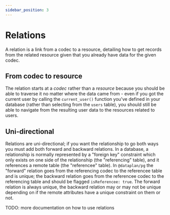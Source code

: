 ```yaml
---
sidebar_position: 3
---
```


# Relations

A relation is a link from a codec to a resource, detailing how to get records
from the related resource given that you already have data for the given codec.

## From codec to resource

The relation starts at a _codec_ rather than a _resource_ because you should be
able to traverse it no matter where the data came from - even if you got the
current user by calling the `current_user()` function you've defined in your
database (rather than selecting from the `users` table), you should still be
able to navigate from the resulting user data to the resources related to
users.

## Uni-directional

Relations are uni-directional; if you want the relationship to go
both ways you must add both forward and backward relations. In a database, a
relationship is normally represented by a "foreign key" constraint which only
exists on one side of the relationship (the "referencing" table), and it
references a remote table (the "referencee" table). In `@dataplan/pg` the
"forward" relation goes from the referencing codec to the referencee table and
is unique; the backward relation goes from the referencee codec to the
referencing table and should be flagged `isReferencee: true`. The forward
relation is always unique, the backward relation may or may not be unique
depending on if the remote attributes have a unique constraint on them or not.

TODO: more documentation on how to use relations

